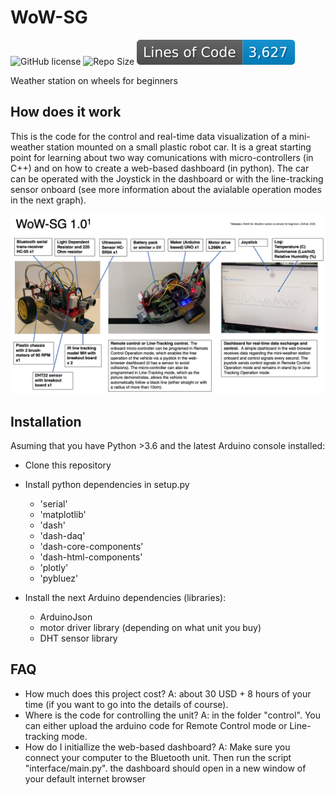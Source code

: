 # WoW-SG
![GitHub license](https://img.shields.io/github/license/jimenofonseca/wow-sg) ![Repo Size](https://img.shields.io/github/repo-size/jimenofonseca/wow-sg) ![Lines](https://github.com/jimenofonseca/wow-sg/blob/image-data/badge-lines-of-code.svg)

Weather station on wheels for beginners
 
 ## How does it work

 This is the code for the control and real-time data visualization of a mini-weather station mounted on a small plastic robot car. 
 It is a great starting point for learning about two way comunications with micro-controllers (in C++) and on how to create a web-based dashboard (in python).
 The car can be operated with the Joystick in the dashboard or with the line-tracking sensor onboard (see more information about the avialable operation modes in the next graph).
 
 ![summary](https://github.com/jimenofonseca/wow-sg/blob/master/images/summary.PNG)
 

## Installation

Asuming that you have Python >3.6 and the latest Arduino console installed:

- Clone this repository
- Install python dependencies in setup.py

  - 'serial'
  - 'matplotlib'
  - 'dash'
  - 'dash-daq'
  - 'dash-core-components'
  - 'dash-html-components'
  - 'plotly'
  - 'pybluez'
  
- Install the next Arduino dependencies (libraries):

  - ArduinoJson
  - motor driver library (depending on what unit you buy)
  - DHT sensor library

## FAQ

- How much does this project cost? A: about 30 USD + 8 hours of your time (if you want to go into the details of course).
- Where is the code for controlling the unit? A: in the folder "control". You can either upload the arduino code for Remote Control mode or Line-tracking mode.
- How do I initiallize the web-based dashboard? A: Make sure you connect your computer to the Bluetooth unit. Then run the script "interface/main.py". the dashboard should open in a new window of your default internet browser
